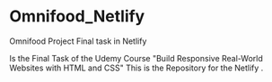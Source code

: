 # Omnifood_Netlify
Omnifood Project Final task in Netlify

Is the Final Task of the  Udemy Course 
"Build Responsive Real-World Websites with HTML and CSS"
This is the Repository for the Netlify .
